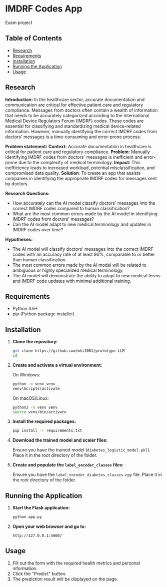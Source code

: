 # IMDRF Codes App
Exam project

## Table of Contents
- [Research](#research)
- [Requirements](#requirements)
- [Installation](#installation)
- [Running the Application](#running-the-application)
- [Usage](#usage)

## Research

**Introduction:**
In the healthcare sector, accurate documentation and communication are critical for effective patient care and regulatory compliance. 
Messages from doctors often contain a wealth of information that needs to be accurately categorized according to the International Medical Device Regulators Forum (IMDRF) codes. 
These codes are essential for classifying and standardizing medical device-related information. 
However, manually identifying the correct IMDRF codes from doctors' messages is a time-consuming and error-prone process.

**Problem statement:**
**Context:** Accurate documentation in healthcare is critical for patient care and regulatory compliance.
**Problem:** Manually identifying IMDRF codes from doctors' messages is inefficient and error-prone due to the complexity of medical terminology.
**Impact:** This inefficiency leads to increased workload, potential misclassification, and compromised data quality.
**Solution**: To create an app that assists companies in identifying the appropriate IMDRF codes for messages sent by doctors.

**Research Questions:**
- How accurately can the AI model classify doctors' messages into the correct IMDRF codes compared to human classification?
- What are the most common errors made by the AI model in identifying IMDRF codes from doctors' messages?
- Can the AI model adapt to new medical terminology and updates in IMDRF codes over time?

**Hypotheses:**
- The AI model will classify doctors' messages into the correct IMDRF codes with an accuracy rate of at least 90%, comparable to or better than human classification.
- The most common errors made by the AI model will be related to ambiguous or highly specialized medical terminology.
- The AI model will demonstrate the ability to adapt to new medical terms and IMDRF code updates with minimal additional training.

## Requirements

- Python 3.6+
- pip (Python package installer)

## Installation

1. **Clone the repository:**

    ```bash
    git clone https://github.com/mhi1001/prototype-LLM
    cd 
    ```

2. **Create and activate a virtual environment:**

    On Windows:

    ```bash
    python -m venv venv
    venv\Scripts\activate
    ```

    On macOS/Linux:

    ```bash
    python3 -m venv venv
    source venv/bin/activate
    ```

3. **Install the required packages:**

    ```bash
    pip install -r requirements.txt
    ```

4. **Download the trained model and scaler files:**

    Ensure you have the trained model (`diabetes_logistic_model.pkl`). Place it in the root directory of the folder.

5. **Create and populate the `label_encoder_classes` files:**

    Ensure you have the `label_encoder_diabetes_classes.npy` file. Place it in the root directory of the folder.

## Running the Application

1. **Start the Flask application:**

    ```bash
    python app.py
    ```

2. **Open your web browser and go to:**

    ```
    http://127.0.0.1:5000/
    ```

## Usage

1. Fill out the form with the required health metrics and personal information.
2. Click the "Predict" button.
3. The prediction result will be displayed on the page.
